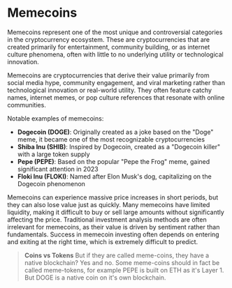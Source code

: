 # Memecoins

Memecoins represent one of the most unique and controversial categories in the cryptocurrency ecosystem. These are cryptocurrencies that are created primarily for entertainment, community building, or as internet culture phenomena, often with little to no underlying utility or technological innovation.

Memecoins are cryptocurrencies that derive their value primarily from social media hype, community engagement, and viral marketing rather than technological innovation or real-world utility. They often feature catchy names, internet memes, or pop culture references that resonate with online communities.

Notable examples of memecoins:
- **Dogecoin (DOGE)**: Originally created as a joke based on the "Doge" meme, it became one of the most recognizable cryptocurrencies
- **Shiba Inu (SHIB)**: Inspired by Dogecoin, created as a "Dogecoin killer" with a large token supply
- **Pepe (PEPE)**: Based on the popular "Pepe the Frog" meme, gained significant attention in 2023
- **Floki Inu (FLOKI)**: Named after Elon Musk's dog, capitalizing on the Dogecoin phenomenon

Memecoins can experience massive price increases in short periods, but they can also lose value just as quickly. Many memecoins have limited liquidity, making it difficult to buy or sell large amounts without significantly affecting the price. Traditional investment analysis methods are often irrelevant for memecoins, as their value is driven by sentiment rather than fundamentals. Success in memecoin investing often depends on entering and exiting at the right time, which is extremely difficult to predict.

> **Coins vs Tokens** But if they are called meme-coins, they have a native blockchain? Yes and no. Some meme-coins should in fact be called meme-tokens, for example PEPE is built on ETH as it's Layer 1. But DOGE is a native coin on it's own blockchain.
